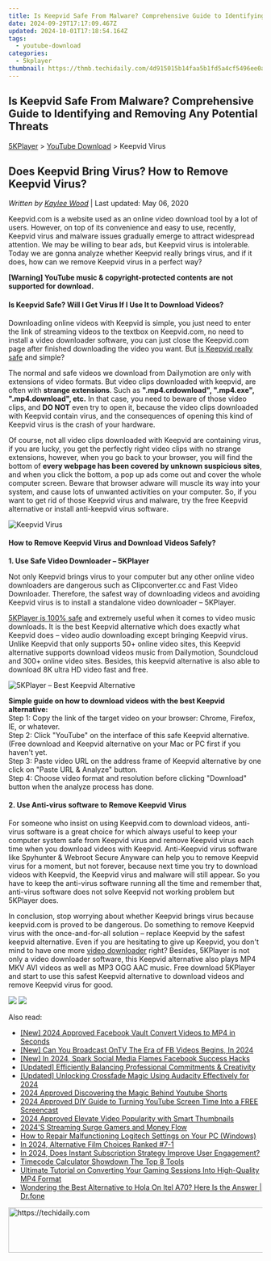 ```yaml
---
title: Is Keepvid Safe From Malware? Comprehensive Guide to Identifying and Removing Any Potential Threats
date: 2024-09-29T17:17:09.467Z
updated: 2024-10-01T17:18:54.164Z
tags:
  - youtube-download
categories:
  - 5kplayer
thumbnail: https://thmb.techidaily.com/4d915015b14faa5b1fd5a4cf5496ee0a4d386e84bd18007683e60195b160e324.jpg
---
```


## Is Keepvid Safe From Malware? Comprehensive Guide to Identifying and Removing Any Potential Threats

[5KPlayer](https://tools.techidaily.com/5kplayer/products/) \> [YouTube Download](https://tools.techidaily.com/5kplayer/youtube-download/) \> Keepvid Virus

## Does Keepvid Bring Virus? How to Remove Keepvid Virus?

 _Written by [Kaylee Wood](https://www.quora.com/profile/Amanda-Hu-21)_ | Last updated: May 06, 2020 

Keepvid.com is a website used as an online video download tool by a lot of users. However, on top of its convenience and easy to use, recently, Keepvid virus and malware issues gradually emerge to attract widespread attention. We may be willing to bear ads, but Keepvid virus is intolerable. Today we are gonna analyze whether Keepvid really brings virus, and if it does, how can we remove Keepvid virus in a perfect way? 

**\[Warning\] YouTube music & copyright-protected contents are not supported for download.**

#### **Is Keepvid Safe? Will I Get Virus If I Use It to Download Videos?**

Downloading online videos with Keepvid is simple, you just need to enter the link of streaming videos to the textbox on Keepvid.com, no need to install a video downloader software, you can just close the Keepvid.com page after finished downloading the video you want. But [is Keepvid really safe](https://tools.techidaily.com/5kplayer/youtube-download/) and simple? 

 The normal and safe videos we download from Dailymotion are only with extensions of video formats. But video clips downloaded with keepvid, are often with **strange extensions**. Such as **".mp4.crdownload", ".mp4.exe", ".mp4.download", etc.** In that case, you need to beware of those video clips, and **DO NOT** even try to open it, because the video clips downloaded with Keepvid contain virus, and the consequences of opening this kind of Keepvid virus is the crash of your hardware. 

Of course, not all video clips downloaded with Keepvid are containing virus, if you are lucky, you get the perfectly right video clips with no strange extensions, however, when you go back to your browser, you will find the bottom of **every webpage has been covered by unknown suspicious sites**, and when you click the bottom, a pop up ads come out and cover the whole computer screen. Beware that browser adware will muscle its way into your system, and cause lots of unwanted activities on your computer. So, if you want to get rid of those Keepvid virus and malware, try the free Keepvid alternative or install anti-keepvid virus software. 

![Keepvid Virus](https://www.5kplayer.com/youtube-download/img/keepvid-virus-2.jpg) 

#### **How to Remove Keepvid Virus and Download Videos Safely?**

**1\. Use Safe Video Downloader – 5KPlayer**

Not only Keepvid brings virus to your computer but any other online video downloaders are dangerous such as Clipconverter.cc and Fast Video Downloader. Therefore, the safest way of downloading videos and avoiding Keepvid virus is to install a standalone video downloader – 5KPlayer. 

[5KPlayer is 100% safe](https://tools.techidaily.com/5kplayer/video-music-player/) and extremely useful when it comes to video music downloads. It is the best Keepvid alternative which does exactly what Keepvid does – video audio downloading except bringing Keepvid virus. Unlike Keepvid that only supports 50+ online video sites, this Keepvid alternative supports download videos music from Dailymotion, Soundcloud and 300+ online video sites. Besides, this keepvid alternative is also able to download 8K ultra HD video fast and free. 

![5KPlayer – Best Keepvid Alternative](https://www.5kplayer.com/youtube-download/img/keepvid-virus-3.jpg) 

**Simple guide on how to download videos with the best Keepvid alternative:**   
 Step 1: Copy the link of the target video on your browser: Chrome, Firefox, IE, or whatever.   
Step 2: Click "YouTube" on the interface of this safe Keepvid alternative. (Free download and Keepvid alternative on your Mac or PC first if you haven't yet.  
Step 3: Paste video URL on the address frame of Keepvid alternative by one click on "Paste URL & Analyze" button.  
Step 4: Choose video format and resolution before clicking "Download" button when the analyze process has done.

#### **2\. Use Anti-virus software to Remove Keepvid Virus**

For someone who insist on using Keepvid.com to download videos, anti-virus software is a great choice for which always useful to keep your computer system safe from Keepvid virus and remove Keepvid virus each time when you download videos with Keepvid. Anti-Keepvid virus software like Spyhunter & Webroot Secure Anyware can help you to remove Keepvid virus for a moment, but not forever, because next time you try to download videos with Keepvid, the Keepvid virus and malware will still appear. So you have to keep the anti-virus software running all the time and remember that, anti-virus software does not solve Keepvid not working problem but 5KPlayer does.

In conclusion, stop worrying about whether Keepvid brings virus because keepvid.com is proved to be dangerous. Do something to remove Keepvid virus with the once-and-for-all solution – replace Keepvid by the safest keepvid alternative. Even if you are hesitating to give up Keepvid, you don't mind to have one more [video downloader](https://tools.techidaily.com/5kplayer/youtube-download/) right? Besides, 5KPlayer is not only a video downloader software, this Keepvid alternative also plays MP4 MKV AVI videos as well as MP3 OGG AAC music. Free download 5KPlayer and start to use this safest Keepvid alternative to download videos and remove Keepvid virus for good. 

[![](https://www.5kplayer.com/youtube-download/../button/freedownwhitewin.png)](https://tools.techidaily.com/5kplayer/products/) [![](https://www.5kplayer.com/youtube-download/../button/freedownwhitemac.png)](https://tools.techidaily.com/5kplayer/products/)

<ins class="adsbygoogle"
     style="display:block"
     data-ad-format="autorelaxed"
     data-ad-client="ca-pub-7571918770474297"
     data-ad-slot="1223367746"></ins>

<ins class="adsbygoogle"
     style="display:block"
     data-ad-client="ca-pub-7571918770474297"
     data-ad-slot="8358498916"
     data-ad-format="auto"
     data-full-width-responsive="true"></ins>

<span class="atpl-alsoreadstyle">Also read:</span>
<div><ul>
<li><a href="https://facebook-videos.techidaily.com/new-2024-approved-facebook-vault-convert-videos-to-mp4-in-seconds/"><u>[New] 2024 Approved Facebook Vault Convert Videos to MP4 in Seconds</u></a></li>
<li><a href="https://facebook-video-content.techidaily.com/new-can-you-broadcast-ontv-the-era-of-fb-videos-begins-in-2024/"><u>[New] Can You Broadcast OnTV The Era of FB Videos Begins, In 2024</u></a></li>
<li><a href="https://facebook-videos.techidaily.com/new-in-2024-spark-social-media-flames-facebook-success-hacks/"><u>[New] In 2024, Spark Social Media Flames Facebook Success Hacks</u></a></li>
<li><a href="https://youtube-video-recordings.techidaily.com/updated-efficiently-balancing-professional-commitments-and-creativity/"><u>[Updated] Efficiently Balancing Professional Commitments & Creativity</u></a></li>
<li><a href="https://fox-cloud.techidaily.com/updated-unlocking-crossfade-magic-using-audacity-effectively-for-2024/"><u>[Updated] Unlocking Crossfade Magic Using Audacity Effectively for 2024</u></a></li>
<li><a href="https://youtube-video-recordings.techidaily.com/2024-approved-discovering-the-magic-behind-youtube-shorts/"><u>2024 Approved Discovering the Magic Behind Youtube Shorts</u></a></li>
<li><a href="https://youtube-video-recordings.techidaily.com/2024-approved-diy-guide-to-turning-youtube-screen-time-into-a-free-screencast/"><u>2024 Approved DIY Guide to Turning YouTube Screen Time Into a FREE Screencast</u></a></li>
<li><a href="https://youtube-video-recordings.techidaily.com/2024-approved-elevate-video-popularity-with-smart-thumbnails/"><u>2024 Approved Elevate Video Popularity with Smart Thumbnails</u></a></li>
<li><a href="https://youtube-video-recordings.techidaily.com/2024s-streaming-surge-gamers-and-money-flow/"><u>2024'S Streaming Surge Gamers and Money Flow</u></a></li>
<li><a href="https://win-blog.techidaily.com/how-to-repair-malfunctioning-logitech-settings-on-your-pc-windows/"><u>How to Repair Malfunctioning Logitech Settings on Your PC (Windows)</u></a></li>
<li><a href="https://youtube-video-recordings.techidaily.com/in-2024-alternative-film-choices-ranked-7-1/"><u>In 2024, Alternative Film Choices Ranked #7-1</u></a></li>
<li><a href="https://youtube-video-recordings.techidaily.com/in-2024-does-instant-subscription-strategy-improve-user-engagement/"><u>In 2024, Does Instant Subscription Strategy Improve User Engagement?</u></a></li>
<li><a href="https://ai-vdieo-software.techidaily.com/timecode-calculator-showdown-the-top-8-tools/"><u>Timecode Calculator Showdown The Top 8 Tools</u></a></li>
<li><a href="https://blog-min.techidaily.com/ultimate-tutorial-on-converting-your-gaming-sessions-into-high-quality-mp4-format/"><u>Ultimate Tutorial on Converting Your Gaming Sessions Into High-Quality MP4 Format</u></a></li>
<li><a href="https://fake-location.techidaily.com/wondering-the-best-alternative-to-hola-on-itel-a70-here-is-the-answer-drfone-by-drfone-virtual-android/"><u>Wondering the Best Alternative to Hola On Itel A70? Here Is the Answer | Dr.fone</u></a></li>
</ul></div>

<!-- affiliate ads begin -->
<a href="https://ephamedtechinc.pxf.io/c/5597632/2137201/26400" target="_top" id="2137201">
  <img src="//a.impactradius-go.com/display-ad/26400-2137201" border="0" alt="https://techidaily.com" width="728" height="90"/>
</a>
<img height="0" width="0" src="https://ephamedtechinc.pxf.io/i/5597632/2137201/26400" style="position:absolute;visibility:hidden;" border="0" />
<!-- affiliate ads end -->

